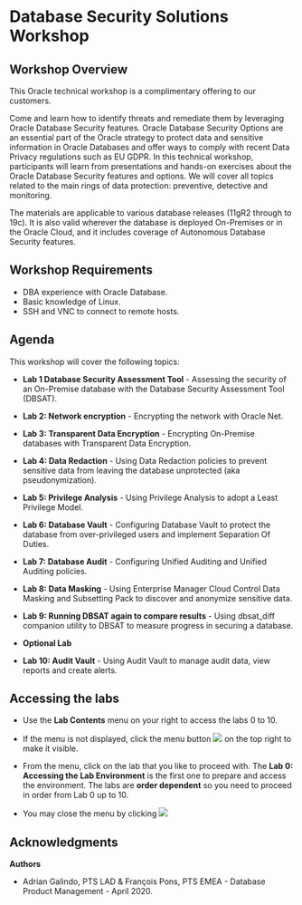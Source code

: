 # Database Security Solutions Workshop #

## Workshop Overview ##

This Oracle technical workshop is a complimentary offering to our customers. 

Come and learn how to identify threats and remediate them by leveraging Oracle Database Security features. Oracle Database Security Options are an essential part of the Oracle strategy to protect data and sensitive information in Oracle Databases and offer ways to comply with recent Data Privacy regulations such as EU GDPR. In this technical workshop, participants will learn from presentations and hands-on exercises about the Oracle Database Security features and options. We will cover all topics related to the main rings of data protection: preventive, detective and monitoring. 

The materials are applicable to various database releases (11gR2 through to 19c). It is also valid wherever the database is deployed On-Premises or in the Oracle Cloud, and it includes coverage of Autonomous Database Security features.

## Workshop Requirements

- DBA experience with Oracle Database.
- Basic knowledge of Linux.
- SSH and VNC to connect to remote hosts.

## Agenda

This workshop will cover the following topics:

- **Lab 1 Database Security Assessment Tool** - Assessing the security of an On-Premise database with the Database Security Assessment Tool (DBSAT).

- **Lab 2: Network encryption** - Encrypting the network with Oracle Net.

- **Lab 3: Transparent Data Encryption** - Encrypting On-Premise databases with Transparent Data Encryption.

- **Lab 4: Data Redaction** - Using Data Redaction policies to prevent sensitive data from leaving the database unprotected (aka pseudonymization).

- **Lab 5: Privilege Analysis** - Using Privilege Analysis to adopt a Least Privilege Model.

- **Lab 6: Database Vault** - Configuring Database Vault to protect the database from over-privileged users and implement Separation Of Duties.

- **Lab 7: Database Audit** - Configuring Unified Auditing and Unified Auditing policies.

- **Lab 8: Data Masking** - Using Enterprise Manager Cloud Control Data Masking and Subsetting Pack to discover and anonymize sensitive data.

- **Lab 9: Running DBSAT again to compare results** - Using dbsat_diff companion utility to DBSAT to measure progress in securing a database.

- **Optional Lab**

- **Lab 10: Audit Vault** - Using Audit Vault to manage audit data, view reports and create alerts.


## Accessing the labs ##

- Use the **Lab Contents** menu on your right to access the labs 0 to 10.

- If the menu is not displayed, click the menu button ![](./images/menu-button.png "") on the top right to make it visible.

- From the menu, click on the lab that you like to proceed with. The **Lab 0: Accessing the Lab Environment** is the first one to prepare and access the environment. The labs are **order dependent** so you need to proceed in order from Lab 0 up to 10.

- You may close the menu by clicking ![](./images/menu-close.png "")

## Acknowledgments

**Authors**

- Adrian Galindo, PTS LAD & François Pons, PTS EMEA - Database Product Management - April 2020.
